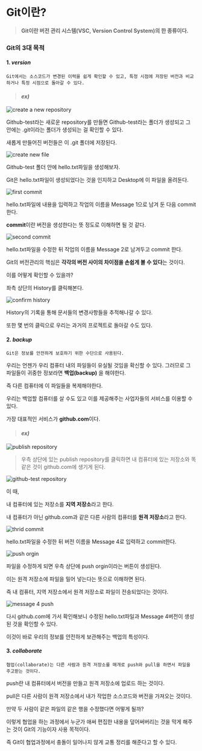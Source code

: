 # Git이란?

>#### **Git**이란 버전 관리 시스템(VSC, Version Control System)의 한 종류이다. 


### Git의 3대 목적

#### 1. *version*
```
Git에서는 소스코드가 변경된 이력을 쉽게 확인할 수 있고, 특정 시점에 저장된 버전과 비교하거나 특정 시점으로 돌아갈 수 있다.
```
> #### *ex)*

![create a new repository](https://user-images.githubusercontent.com/87311912/125887104-005002b5-ee28-4156-9259-7c72c888271c.jpg)
 
 Github-test라는 새로운 repository를 만들면 Github-test라는 폴더가 생성되고 그 안에는 .git이라는 폴더가 생성되는 걸 확인할 수 있다.
 
 새롭게 만들어진 버전들은 이 .git 폴더에 저장된다. 
 
 
![create new file](https://user-images.githubusercontent.com/87311912/125887163-27f1af1f-57f8-4c26-bba1-76dcbcc99b9d.jpg)
  
  Github-test 폴더 안에 hello.txt파일을 생성해보자. 
  
  Git은 hello.txt파일이 생성되었다는 것을 인지하고 Desktop에 이 파일을 올려둔다. 
 
 
![first commit](https://user-images.githubusercontent.com/87311912/125887211-62d97103-8ba1-4a2f-9f5b-476493dfc227.jpg) 
 
 hello.txt파일에 내용을 입력하고 작업의 이름을 Message 1으로 남겨 둔 다음 commit 한다. 
 
 **commit**이란 버전을 생성한다는 뜻 정도로 이해하면 될 것 같다. 
 
 
![second commit](https://user-images.githubusercontent.com/87311912/125890360-2997a64f-9bd3-4d3f-b0c5-e9f1c807cedc.jpg)

hello.txt파일을 수정한 뒤 작업의 이름을 Message 2로 남겨두고 commit 한다.

Git의 버전관리의 핵심은 **각각의 버전 사이의 차이점을 손쉽게 볼 수 있다**는 것이다.

이를 어떻게 확인할 수 있을까?

좌측 상단의 History를 클릭해본다. 

![confirm history](https://user-images.githubusercontent.com/87311912/125890401-589c7d20-907e-4fcb-a9f7-834f53cb2667.jpg)

History의 기록을 통해 문서들의 변경사항들을 추적해나갈 수 있다.

또한 몇 번의 클릭으로 우리는 과거의 프로젝트로 돌아갈 수도 있다. 








#### 2. *backup*
```
Git은 정보를 안전하게 보호하기 위한 수단으로 사용된다. 
```

우리는 언젠가 우리 컴퓨터 내의 파일들이 유실될 것임을 확신할 수 있다.
그러므로 그 파일들이 귀중한 정보라면 **백업(backup)** 을 해야한다. 

즉 다른 컴퓨터에 이 파일들을 복제해야한다.

우리는 백업할 컴퓨터를 살 수도 있고 이를 제공해주는 사업자들의 서비스를 이용할 수 있다.  

가장 대표적인 서비스가 **github.com**이다.

> #### *ex)*

![publish repository](https://user-images.githubusercontent.com/87311912/125934532-e0b31b47-73da-4a7c-895d-6cb012215ee5.jpg)


> 우측 상단에 있는 publish repository를 클릭하면 내 컴퓨터에 있는 저장소와 똑같은 것이 github.com에 생기게 된다. 

![github-test repository](https://user-images.githubusercontent.com/87311912/125936305-8fffb895-80ce-43aa-bc95-e578a8937a62.jpg)


 이 때,

내 컴퓨터에 있는 저장소를 **지역 저장소**라고 한다.

내 컴퓨터가 아닌 github.com과 같은 다른 사람의 컴퓨터를 **원격 저장소**라고 한다. 

![thrid commit](https://user-images.githubusercontent.com/87311912/125934351-66e65215-a482-464d-ab2d-9df87d9cbb6d.jpg)

hello.txt파일을 수정한 뒤 버전 이름을 Message 4로 입력하고 commit한다. 


![push orgin](https://user-images.githubusercontent.com/87311912/125934608-cc48ee52-1767-4551-bbf7-25b923b62107.jpg)

파일을 수정하게 되면 우측 상단에 push orgin이라는 버튼이 생성된다. 

이는 원격 저장소에 파일을 밀어 넣는다는 뜻으로 이해하면 된다. 

즉 내 컴퓨터, 지역 저장소에서 원격 저장소로 파일이 전송되었다는 것이다. 





![message 4 push](https://user-images.githubusercontent.com/87311912/125934629-0c11517f-298d-47e6-984b-a5d65d0b440b.jpg)

다시 github.com에 가서 확인해보니 수정된 hello.txt파일과 Message 4버전이 생성된 것을 확인할 수 있다. 

이것이 바로 우리의 정보를 안전하게 보관해주는 백업의 특성이다. 



#### 3. *collaborate*

```
협업(collaborate)는 다른 사람과 원격 저장소를 매개로 push와 pull을 하면서 파일을 주고받는 것이다.
```

push란 내 컴퓨터에서 버전을 만들고 원격 저장소에 업로드 하는 것이다. 

pull은 다른 사람이 원격 저장소에서 내가 작업한 소스코드와 버전을 가져오는 것이다. 

만약 두 사람이 같은 파일의 같은 행을 수정했다면 어떻게 될까?

이렇게 협업을 하는 과정에서 누군가 애써 편집한 내용을 덮어써버리는 것을 막게 해주는 것이 Git의 기능이자 사용 목적이다. 

즉 Git이 협업과정에서 충돌이 일어나지 않게 교통 정리를 해준다고 할 수 있다. 
